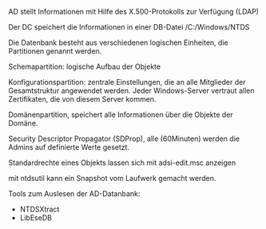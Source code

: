 AD stellt Informationen mit Hilfe des X.500-Protokolls zur Verfügung (LDAP)

Der DC speichert die Informationen in einer DB-Datei /C:/Windows/NTDS

Die Datenbank besteht aus verschiedenen logischen Einheiten, die Partitionen genannt werden.

Schemapartition: logische Aufbau der Objekte

Konfigurationspartition: zentrale Einstellungen, die an alle Mitglieder der Gesamtstruktur angewendet werden. Jeder Windows-Server vertraut allen Zertifikaten, die von diesem Server kommen.

Domänenpartition, speichert alle Informationen über die Objekte der Domäne.

Security Descriptor Propagator (SDProp), alle (60Minuten) werden die Admins auf definierte Werte gesetzt.

Standardrechte eines Objekts lassen sich mit adsi-edit.msc anzeigen

mit ntdsutil kann ein Snapshot vom Laufwerk gemacht werden.

Tools zum Auslesen der AD-Datanbank:
- NTDSXtract
- LibEseDB
